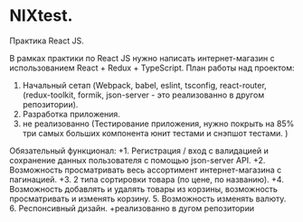 # NIXtest.
Практика React JS. 

В рамках практики по React JS нужно написать интернет-магазин с использованием React + Redux + TypeScript.
План работы над проектом:
1. Начальный сетап (Webpack, babel, eslint, tsconfig, react-router, (redux-toolkit, formik, json-server - это реализованно в другом репозитории).
2. Разработка приложения.
3. не реализованно (Тестирование приложения, нужно покрыть на 85% три самых больших компонента юнит тестами и снэпшот тестами. )

Обязательный функционал: 
+1. Регистрация / вход с валидацией и сохранение данных пользователя с помощью json-server API.
+2. Возможность просматривать весь ассортимент интернет-магазина с пагинацией.
+3. 2 типа сортировки товара (по цене, по названию).
+4. Возможность добавлять и удалять товары из корзины, возможность просматривать и изменять корзину.
5. Возможность изменять валюту.
6. Респонсивный дизайн.
+реализованно в дугом репозитории
